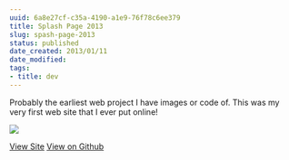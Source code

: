 ```yaml
---
uuid: 6a8e27cf-c35a-4190-a1e9-76f78c6ee379
title: Splash Page 2013
slug: spash-page-2013
status: published
date_created: 2013/01/11
date_modified:
tags:
- title: dev
---
```


Probably the earliest web project I have images or code of. This was my very first web site that I ever put online!

![](https://res.cloudinary.com/yaminateo/image/upload/v1636439834/project/splash-page/CleanShot_-_2021-11-09_at_00.00.56_2x_wdqnvq.png)

[View Site](http://iamnbutler.github.io/splash-page/) [View on Github](https://github.com/iamnbutler/splash-page)
